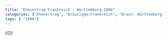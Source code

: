 ```yaml
---
title: "Ehevertrag Frankreich - Württemberg 1806"
categories: ["Ehevertrag", "Bräutigam:Frankreich", "Braut: Württemberg", "Eheschließung vollzogen?:Ja", "verschiedenkonfessionelle Ehe?:Ja", "Dynastie Bräutigam:Bonaparte", "Akteur Bräutigam:Bonaparte", "Akteur Braut:Württemberg", "Textbezug?:nein", "Ständisch?:nein", "Ratifikation?:nein", "Sonstiges?:ja", "Bräutigam:Frankreich", "Braut: Württemberg"]
tags: [ "1806"]
---
```

<!--more-->
{{<v61>}}
